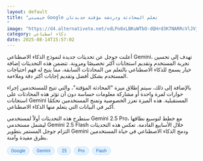 ```yaml
---
layout: default
title: "جيميني Google تعلم المحادثة ودردشة مؤقتة جديدتان
"
image: "https://d4.alternativeto.net/vdLPo8xLBKuWTbO-dQHrd3K7NARRcVlJVjkU3vVNKtc/rs:fill:1520:760:0/g:ce:0:0/YWJzOi8vZGlzdC9jb250ZW50LzE3NTUxODcwMjIzMzQucG5n.png"
category: ذكاء اصطناعي
date: 2025-08-14T15:57:02
---
```


أعلنت جوجل عن تحديثات جديدة لنموذج الذكاء الاصطناعي Gemini، تهدف إلى تحسين تجربة المستخدم وتقديم استجابات أكثر تخصيصًا ومرونة. تتضمن هذه التحديثات إضافة خيار يسمح للذكاء الاصطناعي بالتعلم من المحادثات السابقة، مما يتيح له فهم احتياجات المستخدم بشكل أفضل وتقديم إجابات أكثر دقة وملاءمة.

بالإضافة إلى ذلك، سيتم إطلاق ميزة "المحادثة المؤقتة"، والتي تتيح للمستخدمين إجراء حوارات لمرة واحدة أو مشاركة معلومات حساسة دون أن تؤثر هذه المحادثات على استجابات Gemini المستقبلية. هذه الميزة تعزز الخصوصية وتمنح المستخدمين تحكمًا أكبر في البيانات التي يتعلم منها الذكاء الاصطناعي.

ستطرح هذه التحديثات أولاً لمستخدمي Gemini 2.5 Pro، مع خطط لتوسيع نطاقها ليشمل مستخدمي Gemini 2.5 Flash خلال الأسابيع القادمة. تعكس هذه التحديثات التزام جوجل المستمر بتطوير Gemini ودمج الذكاء الاصطناعي في حياة المستخدمين بطرق مفيدة وآمنة.

<div style="margin-top:2px; margin-bottom:2px;"><a href="https://bidjadraft.github.io/?query=Google" style="background:#e3f2fd; color:#1565c0; font-size:80%; border-radius:12px; padding:3px 10px; margin:2px 4px 2px 0; display:inline-block; border:1px solid #bbdefb; text-decoration:none;">Google</a> <a href="https://bidjadraft.github.io/?query=Gemini" style="background:#e3f2fd; color:#1565c0; font-size:80%; border-radius:12px; padding:3px 10px; margin:2px 4px 2px 0; display:inline-block; border:1px solid #bbdefb; text-decoration:none;">Gemini</a> <a href="https://bidjadraft.github.io/?query=25" style="background:#e3f2fd; color:#1565c0; font-size:80%; border-radius:12px; padding:3px 10px; margin:2px 4px 2px 0; display:inline-block; border:1px solid #bbdefb; text-decoration:none;">25</a> <a href="https://bidjadraft.github.io/?query=Pro" style="background:#e3f2fd; color:#1565c0; font-size:80%; border-radius:12px; padding:3px 10px; margin:2px 4px 2px 0; display:inline-block; border:1px solid #bbdefb; text-decoration:none;">Pro</a> <a href="https://bidjadraft.github.io/?query=Flash" style="background:#e3f2fd; color:#1565c0; font-size:80%; border-radius:12px; padding:3px 10px; margin:2px 4px 2px 0; display:inline-block; border:1px solid #bbdefb; text-decoration:none;">Flash</a></div><br><br>
